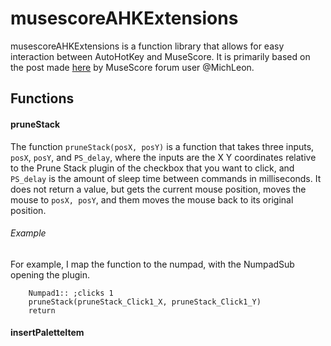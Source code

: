 # musescoreAHKExtensions

musescoreAHKExtensions is a function library that allows for easy interaction between AutoHotKey and MuseScore.  It is primarily based on the post made [here](https://musescore.org/en/node/303798) by MuseScore forum user @MichLeon.

## Functions
#### pruneStack
The function `pruneStack(posX, posY)` is a function that takes three inputs, `posX`, `posY`, and `PS_delay`, where the inputs are the X Y coordinates relative to the Prune Stack plugin of the checkbox that you want to click, and `PS_delay` is the amount of sleep time between commands in milliseconds.  It does not return a value, but gets the current mouse position, moves the mouse to `posX, posY`, and them moves the mouse back to its original position.
###### Example
For example, I map the function to the numpad, with the NumpadSub opening the plugin.

```autohotkey
    Numpad1:: ;clicks 1
    pruneStack(pruneStack_Click1_X, pruneStack_Click1_Y)
    return
```

#### insertPaletteItem